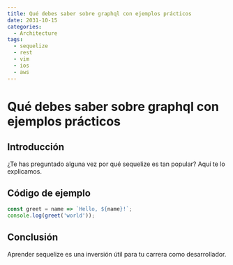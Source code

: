 ```yaml
---
title: Qué debes saber sobre graphql con ejemplos prácticos
date: 2031-10-15
categories:
  - Architecture
tags:
  - sequelize
  - rest
  - vim
  - ios
  - aws
---
```


# Qué debes saber sobre graphql con ejemplos prácticos

## Introducción

¿Te has preguntado alguna vez por qué sequelize es tan popular? Aquí te lo explicamos.

## Código de ejemplo

```javascript
const greet = name => `Hello, ${name}!`;
console.log(greet('world'));
```

## Conclusión

Aprender sequelize es una inversión útil para tu carrera como desarrollador.